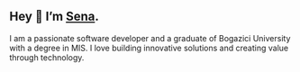 ## Hey 👋 I’m [Sena](https://senaoz.vercel.app).

I am a passionate software developer and a graduate of Bogazici University with a degree in MIS. I love building innovative solutions and creating value through technology.

<!--
**senaoz/senaoz** is a ✨ _special_ ✨ repository because its `README.md` (this file) appears on your GitHub profile.

Here are some ideas to get you started:

- 🔭 I’m currently working on ...
- 🌱 I’m currently learning ...
- 👯 I’m looking to collaborate on ...
- 🤔 I’m looking for help with ...
- 💬 Ask me about ...
- 📫 How to reach me: ...
- 😄 Pronouns: ...
- ⚡ Fun fact: ...
-->

